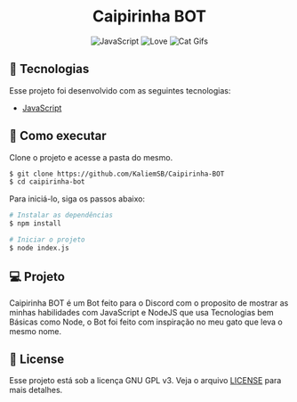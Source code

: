 <h1 align="center">
  Caipirinha BOT
</h1>

<p align="center">
  <img src="https://forthebadge.com/images/badges/made-with-javascript.svg" alt="JavaScript" />
  
  <img src="https://forthebadge.com/images/badges/built-with-love.svg" alt="Love">

  <img  src="https://forthebadge.com/images/badges/contains-cat-gifs.svg" alt="Cat Gifs">   
</p>

## 🧪 Tecnologias

Esse projeto foi desenvolvido com as seguintes tecnologias:

- [JavaScript](https://www.javascript.com/)

## 🚀 Como executar

Clone o projeto e acesse a pasta do mesmo.

```bash
$ git clone https://github.com/KaliemSB/Caipirinha-BOT
$ cd caipirinha-bot
```

Para iniciá-lo, siga os passos abaixo:
```bash
# Instalar as dependências
$ npm install

# Iniciar o projeto
$ node index.js
```

## 💻 Projeto

Caipirinha BOT é um Bot feito para o Discord com o proposito de mostrar as minhas habilidades com JavaScript e NodeJS que usa Tecnologias bem Básicas como Node, o Bot foi feito com inspiração no meu gato que leva o mesmo nome.

## 📝 License

Esse projeto está sob a licença GNU GPL v3. Veja o arquivo [LICENSE](LICENSE.md) para mais detalhes.
